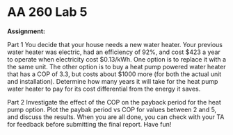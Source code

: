 # AA 260 Lab 5

**Assignment:**

Part 1
You decide that your house needs a new water heater. Your previous water heater was electric,
had an efficiency of 92%, and cost $423 a year to operate when electricity cost $0.13/kWh. One
option is to replace it with a the same unit. The other option is to buy a heat pump powered
water heater that has a COP of 3.3, but costs about $1000 more (for both the actual unit and
installation). Determine how many years it will take for the heat pump water heater to pay for its
cost differential from the energy it saves.

Part 2
Investigate the effect of the COP on the payback period for the heat pump option. Plot the paybak
period vs COP for values between 2 and 5, and discuss the results.
When you are all done, you can check with your TA for feedback before submitting the final
report.
Have fun!
